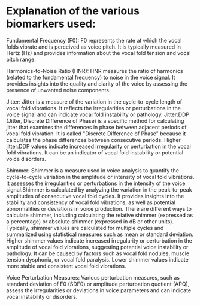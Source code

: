 # Explanation of the various biomarkers used:

Fundamental Frequency (F0): F0 represents the rate at which the vocal folds vibrate and is perceived as voice pitch. It is typically measured in Hertz (Hz) and provides information about the vocal fold tension and vocal pitch range.

Harmonics-to-Noise Ratio (HNR): HNR measures the ratio of harmonics (related to the fundamental frequency) to noise in the voice signal. It provides insights into the quality and clarity of the voice by assessing the presence of unwanted noise components.

Jitter: Jitter is a measure of the variation in the cycle-to-cycle length of vocal fold vibrations. It reflects the irregularities or perturbations in the voice signal and can indicate vocal fold instability or pathology. Jitter:DDP (Jitter, Discrete Difference of Phase) is a specific method for calculating jitter that examines the differences in phase between adjacent periods of vocal fold vibration. It is called "Discrete Difference of Phase" because it calculates the phase differences between consecutive periods. Higher jitter:DDP values indicate increased irregularity or perturbation in the vocal fold vibrations. It can be an indicator of vocal fold instability or potential voice disorders.

Shimmer: Shimmer is a measure used in voice analysis to quantify the cycle-to-cycle variation in the amplitude or intensity of vocal fold vibrations. It assesses the irregularities or perturbations in the intensity of the voice signal.Shimmer is calculated by analyzing the variation in the peak-to-peak amplitudes of consecutive vocal fold cycles. It provides insights into the stability and consistency of vocal fold vibrations, as well as potential abnormalities or deviations in voice production. There are different ways to calculate shimmer, including calculating the relative shimmer (expressed as a percentage) or absolute shimmer (expressed in dB or other units). Typically, shimmer values are calculated for multiple cycles and summarized using statistical measures such as mean or standard deviation. Higher shimmer values indicate increased irregularity or perturbation in the amplitude of vocal fold vibrations, suggesting potential voice instability or pathology. It can be caused by factors such as vocal fold nodules, muscle tension dysphonia, or vocal fold paralysis. Lower shimmer values indicate more stable and consistent vocal fold vibrations.

Voice Perturbation Measures: Various perturbation measures, such as standard deviation of F0 (SDF0) or amplitude perturbation quotient (APQ), assess the irregularities or deviations in voice parameters and can indicate vocal instability or disorders.

